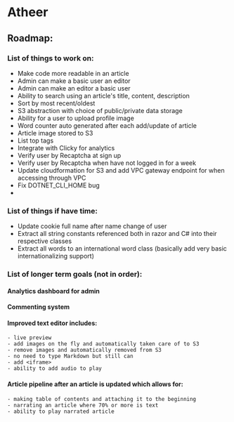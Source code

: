 # Atheer
## Roadmap:
### List of things to work on:
- Make code more readable in an article
- Admin can make a basic user an editor
- Admin can make an editor a basic user
- Ability to search using an article's title, content, description
- Sort by most recent/oldest
- S3 abstraction with choice of public/private data storage
- Ability for a user to upload profile image
- Word counter auto generated after each add/update of article
- Article image stored to S3
- List top tags
- Integrate with Clicky for analytics
- Verify user by Recaptcha at sign up
- Verify user by Recaptcha when have not logged in for a week
- Update cloudformation for S3 and add VPC gateway endpoint for when accessing through VPC
- Fix DOTNET_CLI_HOME bug
- 

### List of things if have time:
- Update cookie full name after name change of user
- Extract all string constants referenced both in razor and C# into their respective classes
- Extract all words to an international word class (basically add very basic internationalizing support)

### List of longer term goals (not in order):

#### Analytics dashboard for admin
#### Commenting system
#### Improved text editor includes:
    - live preview
    - add images on the fly and automatically taken care of to S3
    - remove images and automatically removed from S3
    - no need to type Markdown but still can
    - add <iframe>
    - ability to add audio to play
#### Article pipeline after an article is updated which allows for:
    - making table of contents and attaching it to the beginning
    - narrating an article where 70% or more is text
    - ability to play narrated article